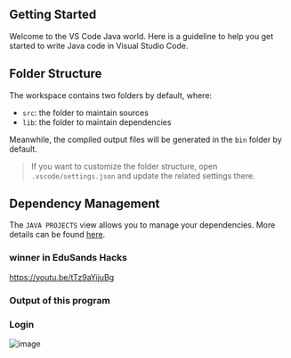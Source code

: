 ## Getting Started

Welcome to the VS Code Java world. Here is a guideline to help you get started to write Java code in Visual Studio Code.

## Folder Structure

The workspace contains two folders by default, where:

- `src`: the folder to maintain sources
- `lib`: the folder to maintain dependencies

Meanwhile, the compiled output files will be generated in the `bin` folder by default.

> If you want to customize the folder structure, open `.vscode/settings.json` and update the related settings there.

## Dependency Management

The `JAVA PROJECTS` view allows you to manage your dependencies. More details can be found [here](https://github.com/microsoft/vscode-java-dependency#manage-dependencies).
### winner in EduSands Hacks
https://youtu.be/tTz9aYijuBg
### Output of this program

### Login 
![image](https://github.com/suba-12/Electric_bill_management_system/assets/108751443/f524e778-9db9-47d6-b3c1-06751da04420)
